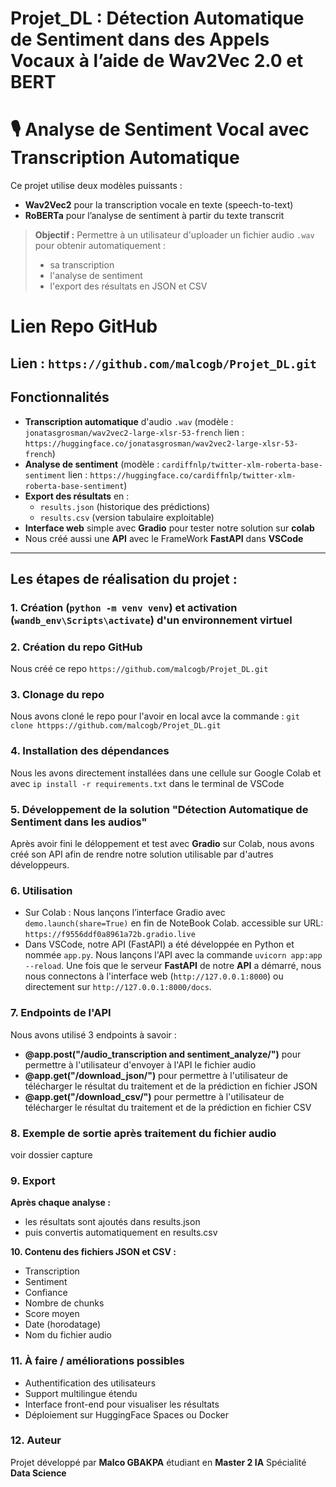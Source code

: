 # Projet_DL : Détection Automatique de Sentiment dans des Appels Vocaux à l’aide de Wav2Vec 2.0 et BERT

# 🎙️ Analyse de Sentiment Vocal avec Transcription Automatique

Ce projet utilise deux modèles puissants :
- **Wav2Vec2** pour la transcription vocale en texte (speech-to-text)
- **RoBERTa** pour l’analyse de sentiment à partir du texte transcrit

> **Objectif :** Permettre à un utilisateur d'uploader un fichier audio `.wav` pour obtenir automatiquement :
> - sa transcription
> - l'analyse de sentiment
> - l'export des résultats en JSON et CSV

# Lien Repo GitHub 
Lien : `https://github.com/malcogb/Projet_DL.git`
---

## Fonctionnalités

- **Transcription automatique** d'audio `.wav` (modèle : `jonatasgrosman/wav2vec2-large-xlsr-53-french` lien : `https://huggingface.co/jonatasgrosman/wav2vec2-large-xlsr-53-french`)
- **Analyse de sentiment** (modèle : `cardiffnlp/twitter-xlm-roberta-base-sentiment` lien : `https://huggingface.co/cardiffnlp/twitter-xlm-roberta-base-sentiment`)
- **Export des résultats** en :
  - `results.json` (historique des prédictions)
  - `results.csv` (version tabulaire exploitable)
- **Interface web** simple avec **Gradio** pour tester notre solution sur **colab**
- Nous créé aussi une **API** avec le FrameWork **FastAPI** dans **VSCode**

---

## Les étapes de réalisation du projet :

### 1. **Création (`python -m venv venv`) et activation (`wandb_env\Scripts\activate`) d'un environnement virtuel** 

### 2. **Création du repo GitHub** 
Nous créé ce repo `https://github.com/malcogb/Projet_DL.git`

### 3. Clonage du repo
Nous avons cloné le repo pour l'avoir en local avce la commande : `git clone httpps://github.com/malcogb/Projet_DL.git`

### 4. **Installation des dépendances** 
Nous les avons directement installées dans une cellule sur Google Colab et avec `ip install -r requirements.txt` dans le terminal de VSCode

### 5. Développement de la solution "Détection Automatique de Sentiment dans les audios"
Après avoir fini le déloppement et test avec **Gradio** sur Colab, nous avons créé son API afin de rendre notre solution utilisable par d'autres développeurs.

### 6. Utilisation
- Sur Colab : Nous lançons l’interface Gradio avec `demo.launch(share=True)` en fin de NoteBook Colab. accessible sur URL: `https://f9556ddf0a8961a72b.gradio.live`
- Dans VSCode, notre API (FastAPI) a été développée en Python et nommée `app.py`. Nous lançons l'API avec la commande `uvicorn app:app --reload`. Une fois que le serveur **FastAPI** de notre **API** a démarré, nous nous connectons à l'interface web (`http://127.0.0.1:8000`) ou directement sur `http://127.0.0.1:8000/docs`.

### 7. Endpoints de l'API
Nous avons utilisé 3 endpoints à savoir :
- **@app.post("/audio_transcription and sentiment_analyze/")** pour permettre à l'utilisateur d'envoyer à l'API le fichier audio
- **@app.get("/download_json/")** pour permettre à l'utilisateur de télécharger le résultat du traitement et de la prédiction en fichier JSON
- **@app.get("/download_csv/")** pour permettre à l'utilisateur de télécharger le résultat du traitement et de la prédiction en fichier CSV

### 8. Exemple de sortie après traitement du fichier audio
voir dossier capture

### 9. Export
**Après chaque analyse :**
- les résultats sont ajoutés dans results.json
- puis convertis automatiquement en results.csv

**10. Contenu des fichiers JSON et CSV :**
- Transcription
- Sentiment
- Confiance
- Nombre de chunks
- Score moyen
- Date (horodatage)
- Nom du fichier audio

### 11. À faire / améliorations possibles
- Authentification des utilisateurs
- Support multilingue étendu
- Interface front-end pour visualiser les résultats
- Déploiement sur HuggingFace Spaces ou Docker

### 12. Auteur
Projet développé par **Malco GBAKPA** étudiant en **Master 2 IA** Spécialité **Data Science**
